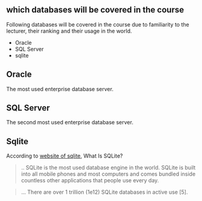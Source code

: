 ## which databases will be covered in the course

Following databases will be covered in the course due to familiarity to the lecturer, their ranking and their usage in the world.

- Oracle
- SQL Server
- sqlite

## Oracle

The most used enterprise database server.

## SQL Server

The second most used enterprise database server.

## Sqlite

According to [website of sqlite](https://www.sqlite.org/index.html), What Is SQLite?

> .. SQLite is the most used database engine in the world. 
> SQLite is built into all mobile phones and most computers and comes bundled inside countless other applications that people use every day. 

> ... There are over 1 trillion (1e12) SQLite databases in active use [5].


